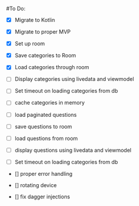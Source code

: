 #To Do:

- [x] Migrate to Kotlin
- [x] Migrate to proper MVP
- [x] Set up room
- [x] Save categories to Room
- [x] Load categories through room
- [ ] Display categories using livedata and viewmodel
- [ ] Set timeout on loading categories from db
- [ ] cache categories in memory

- [ ] load paginated questions
- [ ] save questions to room
- [ ] load questions from room
- [ ] display questions using livedata and viewmodel
- [ ] Set timeout on loading categories from db

- [] proper error handling

- [] rotating device

- [] fix dagger injections